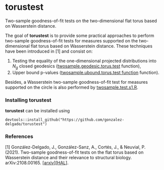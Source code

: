 # torustest
Two-sample goodness-of-fit tests on the two-dimensional flat torus based on Wasserstein distance.

The goal of **torustest** is to provide some practical approaches to perform two-sample goodness-of-fit tests for measures supported on the two-dimensional flat torus based on Wasserstein distance. These techniques have been introduced in [1] and consist on:

1. Testing the equality of the one-dimensional projected distributions into $N_g$ closed geodesics ([twosample.geodesic.torus.test](https://github.com/gonzalez-delgado/torustest/blob/master/R/twosample.geodesic.torus.test.R) function),
2. Upper bound p-values ([twosample.ubound.torus.test function](https://github.com/gonzalez-delgado/torustest/blob/master/R/twosample.ubound.torus.test.R) function).

Besides, a Wasserstein two-sample goodness-of-fit test for measures supported on the circle is also performed by [twosample.test.s1.R](https://github.com/gonzalez-delgado/torustest/blob/master/R/twosample.test.s1.R).

### Installing torustest

**torustest** can be installed using

```
devtools::install_github("https://github.com/gonzalez-delgado/torustest")
```

### References

[1] González-Delgado, J., González-Sanz, A., Cortés, J., & Neuvial, P. (2021). Two-sample goodness-of-fit tests on the flat torus based on Wasserstein distance and their relevance to structural biology. arXiv:2108.00165. [[arxiv]](https://arxiv.org/abs/2108.00165)[[HAL]](https://hal.archives-ouvertes.fr/hal-03369795v2).

